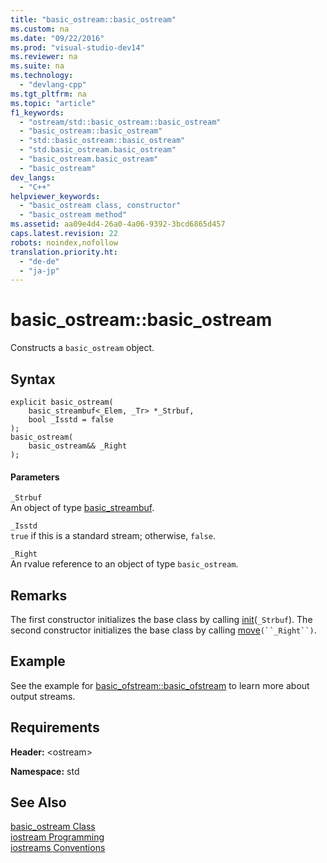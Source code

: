 ```yaml
---
title: "basic_ostream::basic_ostream"
ms.custom: na
ms.date: "09/22/2016"
ms.prod: "visual-studio-dev14"
ms.reviewer: na
ms.suite: na
ms.technology: 
  - "devlang-cpp"
ms.tgt_pltfrm: na
ms.topic: "article"
f1_keywords: 
  - "ostream/std::basic_ostream::basic_ostream"
  - "basic_ostream::basic_ostream"
  - "std::basic_ostream::basic_ostream"
  - "std.basic_ostream.basic_ostream"
  - "basic_ostream.basic_ostream"
  - "basic_ostream"
dev_langs: 
  - "C++"
helpviewer_keywords: 
  - "basic_ostream class, constructor"
  - "basic_ostream method"
ms.assetid: aa09e4d4-26a0-4a06-9392-3bcd6865d457
caps.latest.revision: 22
robots: noindex,nofollow
translation.priority.ht: 
  - "de-de"
  - "ja-jp"
---
```

# basic_ostream::basic_ostream
Constructs a `basic_ostream` object.  
  
## Syntax  
  
```  
explicit basic_ostream(  
    basic_streambuf<_Elem, _Tr> *_Strbuf,  
    bool _Isstd = false  
);  
basic_ostream(  
    basic_ostream&& _Right  
);  
```  
  
#### Parameters  
 `_Strbuf`  
 An object of type [basic_streambuf](../vs140/basic_streambuf-class.md).  
  
 `_Isstd`  
 `true` if this is a standard stream; otherwise, `false`.  
  
 `_Right`  
 An rvalue reference to an object of type `basic_ostream`.  
  
## Remarks  
 The first constructor initializes the base class by calling [init](../vs140/basic_ios--init.md)(`_Strbuf`). The second constructor initializes the base class by calling [move](../vs140/basic_ios--move.md)`(``_Right``)`.  
  
## Example  
 See the example for [basic_ofstream::basic_ofstream](../vs140/basic_ofstream--basic_ofstream.md) to learn more about output streams.  
  
## Requirements  
 **Header:** \<ostream>  
  
 **Namespace:** std  
  
## See Also  
 [basic_ostream Class](../vs140/basic_ostream-class.md)   
 [iostream Programming](../vs140/iostream-programming.md)   
 [iostreams Conventions](../vs140/iostreams-conventions.md)